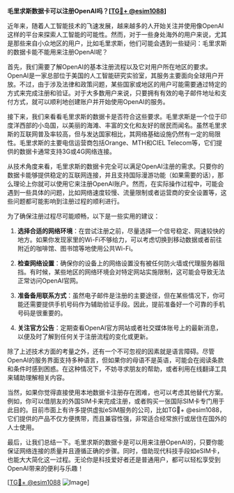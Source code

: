 **毛里求斯数据卡可以注册OpenAI吗？[[TG💪+ @esim1088](https://t.me/s/esim1088)]**

近年来，随着人工智能技术的飞速发展，越来越多的人开始关注并使用像OpenAI这样的平台来探索人工智能的可能性。然而，对于一些身处海外的用户来说，尤其是那些来自小众地区的用户，比如毛里求斯，他们可能会遇到一些疑问：毛里求斯的数据卡能不能用来注册OpenAI呢？

首先，我们需要了解OpenAI的基本注册流程以及它对用户所在地区的要求。OpenAI是一家总部位于美国的人工智能研究实验室，其服务主要面向全球用户开放。不过，由于涉及法律和政策问题，某些国家或地区的用户可能需要通过特定的方式来完成注册和验证。对于大多数用户来说，只要拥有有效的电子邮件地址和支付方式，就可以顺利地创建账户并开始使用OpenAI的服务。

接下来，我们来看看毛里求斯的数据卡是否符合这些要求。毛里求斯是一个位于印度洋西部的小岛国，以美丽的海滩、丰富的文化和友好的居民而闻名。虽然毛里求斯的互联网普及率较高，但与发达国家相比，其网络基础设施仍然有一定的局限性。毛里求斯的主要电信运营商包括Orange、MTH和CIEL Telecom等，它们提供的数据卡通常支持3G或4G网络连接。

从技术角度来看，毛里求斯的数据卡完全可以满足OpenAI注册的需求。只要你的数据卡能够提供稳定的互联网连接，并且支持国际漫游功能（如果需要的话），那么理论上你就可以使用它来注册OpenAI账户。然而，在实际操作过程中，可能会遇到一些具体的问题，比如网络速度较慢、流量限制或者运营商的安全设置等，这些问题都可能影响到注册过程的顺利进行。

为了确保注册过程尽可能顺畅，以下是一些实用的建议：

1. **选择合适的网络环境**：在尝试注册之前，尽量选择一个信号稳定、网速较快的地方。如果你发现家里的Wi-Fi不够给力，可以考虑切换到移动数据或者前往附近的咖啡馆、图书馆等地使用公共Wi-Fi。

2. **检查网络设置**：确保你的设备上的网络设置没有被任何防火墙或代理服务器阻挡。有时候，某些地区的网络环境会对特定网站实施限制，这可能会导致无法正常访问OpenAI官网。

3. **准备备用联系方式**：虽然电子邮件是注册的主要途径，但在某些情况下，你可能还需要提供手机号码作为辅助验证手段。因此，提前准备好一个可靠的手机号码是很重要的。

4. **关注官方公告**：定期查看OpenAI官方网站或者社交媒体账号上的最新消息，以便及时了解到任何关于注册流程的变化或更新。

除了上述技术方面的考量之外，还有一个不可忽视的因素就是语言障碍。尽管OpenAI的服务界面支持多种语言，但如果你的母语不是英语，可能会在阅读条款和条件时感到困惑。在这种情况下，不妨寻求朋友的帮助，或者利用在线翻译工具来辅助理解相关内容。

当然，如果你觉得直接使用本地数据卡注册存在困难，也可以考虑其他替代方案。例如，你可以借朋友的外国SIM卡来完成注册，或者购买一张国际SIM卡专门用于此目的。目前市面上有许多提供虚拟eSIM服务的公司，比如TG💪+ @esim1088，它们提供的产品不仅方便携带，而且兼容性强，非常适合经常旅行或居住在国外的人士使用。

最后，让我们总结一下。毛里求斯的数据卡是可以用来注册OpenAI的，只要你能保证网络连接的质量并且遵循正确的步骤。同时，借助现代科技手段如eSIM卡，也能大大简化这一过程。无论你是科技爱好者还是普通用户，都可以轻松享受到OpenAI带来的便利与乐趣！

[[TG💪+ @esim1088](https://t.me/s/esim1088) ![Image](https://i.postimg.cc/4NQfJmqS/Snipaste-2025-05-13-00-14-12.png)]